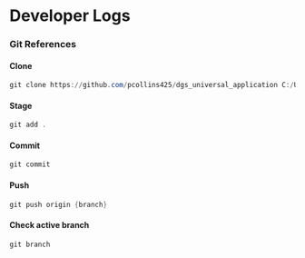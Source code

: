 # Developer Logs

### Git References

#### Clone
```ps1
git clone https://github.com/pcollins425/dgs_universal_application C:/Users/Paul Collins/dgs_universal_application
```

#### Stage
```ps1
git add .
```

#### Commit
```ps1
git commit
```

#### Push
```ps1
git push origin {branch}
```

#### Check active branch
```ps1
git branch
```